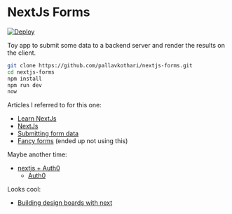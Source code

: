 # NextJs Forms

[![Deploy](https://www.herokucdn.com/deploy/button.svg)](https://heroku.com/deploy)

Toy app to submit some data to a backend server and render the results on the client. 

```bash
git clone https://github.com/pallavkothari/nextjs-forms.git
cd nextjs-forms
npm install 
npm run dev
now
```
  
Articles I referred to for this one: 
- [Learn NextJs](https://learnnextjs.com/basics/getting-started)
- [NextJs](https://github.com/zeit/next.js)
- [Submitting form data](https://stvmlbrn.github.io/2017/04/07/submitting-form-data-with-react.html)
- [Fancy forms](https://github.com/davidkpiano/react-redux-form) (ended up not using this)

Maybe another time:
- [nextjs + Auth0](https://github.com/luisrudge/next.js-auth0)
    - [Auth0](https://auth0.com/docs/quickstart/spa/react)

Looks cool: 
- [Building design boards with next](https://hackernoon.com/building-a-design-inspiration-board-with-next-js-9c0505ba954d)
